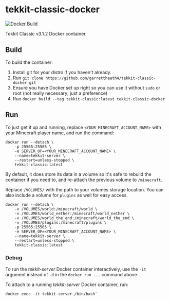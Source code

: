 # tekkit-classic-docker
[![Docker Build](https://img.shields.io/docker/cloud/build/garrettheath4/tekkit-classic.svg)](https://hub.docker.com/r/garrettheath4/tekkit-classic)

Tekkit Classic v3.1.2 Docker container.


## Build

To build the container:

1. Install git for your distro if you haven't already.
1. Run `git clone https://github.com/garrettheath4/tekkit-classic-docker.git`
1. Ensure you have Docker set up right so you can use it without `sudo` or root
   (not really necessary; just a preference)
1. Run `docker build --tag tekkit-classic:latest tekkit-classic-docker`


## Run

To just get it up and running, replace `<YOUR_MINECRAFT_ACCOUNT_NAME>` with
your Minecraft player name, and run the command:

```shell
docker run --detach \
    -p 25565:25565 \
    -e SERVER_OP=<YOUR_MINECRAFT_ACCOUNT_NAME> \
    --name=tekkit-server \
    --restart=unless-stopped \
    tekkit-classic:latest
```

By default, it does store its data in a volume so it's safe to rebuild the
container if you need to, and re-attach the previous volume to `/minecraft`.

Replace `/VOLUMES/` with the path to your volumes storage location. You can
also include a volume for `plugins` as well for easy access.

```shell
docker run --detach \
    -v /VOLUMES/world:/minecraft/world \
    -v /VOLUMES/world_nether:/minecraft/world_nether \
    -v /VOLUMES/world_the_end:/minecraft/world_the_end \
    -v /VOLUMES/plugins:/minecraft/plugins \
    -p 25565:25565 \
    -e SERVER_OP=<YOUR_MINECRAFT_ACCOUNT_NAME> \
    --name=tekkit-server \
    --restart=unless-stopped \
    tekkit-classic:latest
```


### Debug

To run the _tekkit-server_ Docker container interactively, use the `-it`
argument instead of `-d` in the `docker run ...` command above.

To attach to a running _tekkit-server_ Docker container, run:

    docker exec -it tekkit-server /bin/bash`


<!-- vim: set textwidth=80 -->
